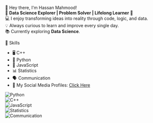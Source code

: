 👋 Hey there, I'm Hassan Mahmood!  
🌱 **Data Science Explorer | Problem Solver | Lifelong Learner** 🚀  
💻 I enjoy transforming ideas into reality through code, logic, and data.  
💡 Always curious to learn and improve every single day.  
📚 Currently exploring **Data Science**.  

 🔧 Skills  
- 🖥️ C++  
- 🐍 Python
- 📜 JavaScript 
- 📊 Statistics
- 🗣️ Communication
- 🔗 My Social Media Profiles: [Click Here](https://linktr.ee/Hs30)
  
![Python](https://img.shields.io/badge/Python-3776AB?style=for-the-badge&logo=python&logoColor=white)  
![C++](https://img.shields.io/badge/C++-00599C?style=for-the-badge&logo=cplusplus&logoColor=white)  
![JavaScript](https://img.shields.io/badge/JavaScript-F7DF1E?style=for-the-badge&logo=javascript&logoColor=black)  
![Statistics](https://img.shields.io/badge/Statistics-007ACC?style=for-the-badge&logo=statista&logoColor=white)  
![Communication](https://img.shields.io/badge/Communication-FFD700?style=for-the-badge&logo=wechat&logoColor=white)  

 
<!---
Hasan-Mahmood231/Hasan-Mahmood231 is a ✨ special ✨ repository because its `README.md` (this file) appears on your GitHub profile.
You can click the Preview link to take a look at your changes.
--->
